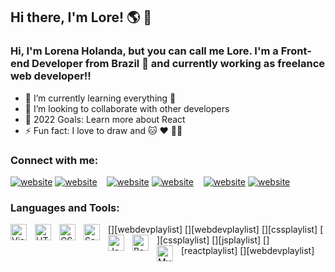 ## Hi there, I'm Lore! 🌎 👋

### Hi, I'm Lorena Holanda, but you can call me Lore. I'm a Front-end Developer from Brazil 💚 and currently working as freelance web developer!!

- 🌱 I’m currently learning everything 🤣
- 👯 I’m looking to collaborate with other developers
- 🥅 2022 Goals: Learn more about React
- ⚡ Fun fact: I love to draw and 🐱 ❤ 🏳‍🌈

### Connect with me:

[![website](./img/twitter-light.svg)](https://twitter.com/lrnholar#gh-light-mode-only)
[![website](./img/twitter-dark.svg)](https://twitter.com/lrnholar#gh-dark-mode-only)
&nbsp;&nbsp;
[![website](./img/linkedin-light.svg)](https://www.linkedin.com/in/lorena-holanda-93133a211/r#gh-light-mode-only)
[![website](./img/linkedin-dark.svg)](https://www.linkedin.com/in/lorena-holanda-93133a211/r#gh-dark-mode-only)
&nbsp;&nbsp;
[![website](./img/instagram-light.svg)](https://www.instagram.com/lorejsen/r#gh-light-mode-only)
[![website](./img/instagram-dark.svg)](https://www.instagram.com/lorejsen/r#gh-dark-mode-only)

### Languages and Tools:

[<img align="left" alt="Visual Studio Code" width="26px" src="https://cdn.jsdelivr.net/gh/devicons/devicon/icons/vscode/vscode-original.svg" style="padding-right:10px;" />][webdevplaylist]
[<img align="left" alt="HTML5" width="26px" src="https://cdn.jsdelivr.net/gh/devicons/devicon/icons/html5/html5-original.svg" style="padding-right:10px;" />][webdevplaylist]
[<img align="left" alt="CSS3" width="26px" src="https://cdn.jsdelivr.net/gh/devicons/devicon/icons/css3/css3-original.svg" style="padding-right:10px;" />][cssplaylist]
[<img align="left" alt="Sass" width="26px" src="https://cdn.jsdelivr.net/gh/devicons/devicon/icons/sass/sass-original.svg" style="padding-right:10px;" />][cssplaylist]
[<img align="left" alt="JavaScript" width="26px" src="https://cdn.jsdelivr.net/gh/devicons/devicon/icons/javascript/javascript-original.svg" style="padding-right:10px;" />][jsplaylist]
[<img align="left" alt="React" width="26px" src="https://cdn.jsdelivr.net/gh/devicons/devicon/icons/react/react-original.svg" style="padding-right:10px;" />][reactplaylist]
[<img align="left" alt="MySQL" width="26px" src="https://cdn.jsdelivr.net/gh/devicons/devicon/icons/mysql/mysql-original.svg" style="padding-right:10px;" />][webdevplaylist]
<br />
<br />
